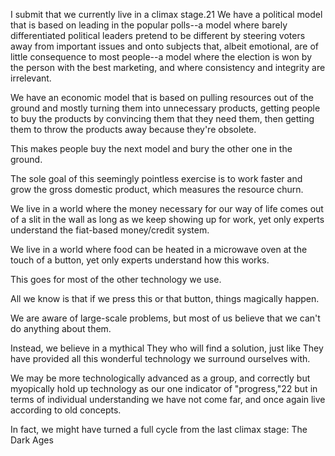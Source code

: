 I submit that we currently live in a climax stage.21 We have a political model that is based on leading in the popular polls--a model where barely differentiated political leaders pretend to be different by steering voters away from important issues and onto subjects that, albeit emotional, are of little consequence to most people--a  model  where  the  election  is  won  by  the  person  with  the  best marketing, and where consistency and integrity are irrelevant. 

We have an economic model that is based on pulling resources out of the ground and mostly turning them into unnecessary products, getting people to buy the products by convincing them that they need them, then getting them to throw the  products  away  because  they're  obsolete. 

This  makes  people  buy  the  next model and bury the other one in the ground. 

The sole goal of this seemingly pointless exercise is to work faster and grow the gross domestic product, which measures the resource churn. 

We live in a world where the money necessary for our way of life comes out of a slit in the wall as long as we keep showing up for work, yet only experts understand the fiat-based money/credit system. 

We live in a world where food can be heated in a microwave oven at the touch of a button, yet only experts understand how this works. 

This goes for most of the other technology we use. 

All we know is that if we press this or that button, things magically happen. 

We are aware of large-scale problems, but most of us believe that we can't do anything about them. 

Instead, we believe in a mythical They who will find a solution, just like They have provided all this wonderful technology we surround ourselves with. 

We  may  be  more  technologically  advanced  as  a  group,  and  correctly  but myopically hold up technology as our one indicator of "progress,"22 but in terms of individual understanding we have not come far, and once again live according to old concepts. 

In fact, we might have turned a full cycle from the last climax stage: The Dark Ages